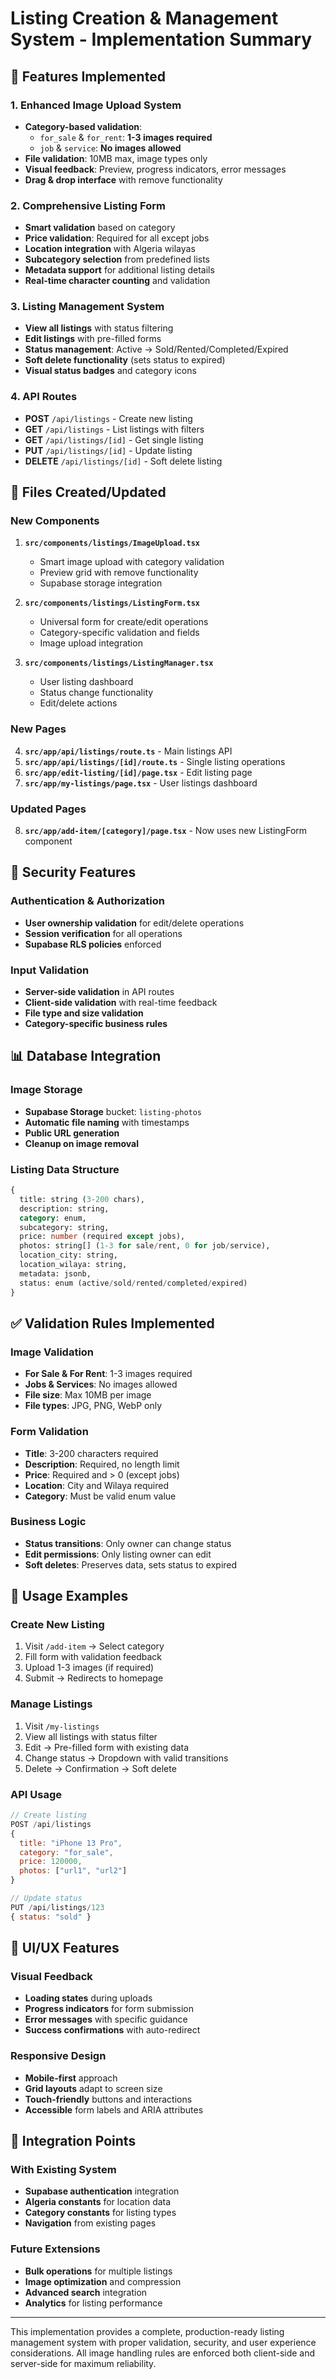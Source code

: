 # Listing Creation & Management System - Implementation Summary

## 🎯 **Features Implemented**

### **1. Enhanced Image Upload System**
- **Category-based validation**: 
  - `for_sale` & `for_rent`: **1-3 images required**
  - `job` & `service`: **No images allowed**
- **File validation**: 10MB max, image types only
- **Visual feedback**: Preview, progress indicators, error messages
- **Drag & drop interface** with remove functionality

### **2. Comprehensive Listing Form**
- **Smart validation** based on category
- **Price validation**: Required for all except jobs
- **Location integration** with Algeria wilayas
- **Subcategory selection** from predefined lists
- **Metadata support** for additional listing details
- **Real-time character counting** and validation

### **3. Listing Management System**
- **View all listings** with status filtering
- **Edit listings** with pre-filled forms
- **Status management**: Active → Sold/Rented/Completed/Expired
- **Soft delete functionality** (sets status to expired)
- **Visual status badges** and category icons

### **4. API Routes**
- **POST** `/api/listings` - Create new listing
- **GET** `/api/listings` - List listings with filters
- **GET** `/api/listings/[id]` - Get single listing
- **PUT** `/api/listings/[id]` - Update listing
- **DELETE** `/api/listings/[id]` - Soft delete listing

## 📁 **Files Created/Updated**

### **New Components**
1. **`src/components/listings/ImageUpload.tsx`**
   - Smart image upload with category validation
   - Preview grid with remove functionality
   - Supabase storage integration

2. **`src/components/listings/ListingForm.tsx`**
   - Universal form for create/edit operations
   - Category-specific validation and fields
   - Image upload integration

3. **`src/components/listings/ListingManager.tsx`**
   - User listing dashboard
   - Status change functionality
   - Edit/delete actions

### **New Pages**
4. **`src/app/api/listings/route.ts`** - Main listings API
5. **`src/app/api/listings/[id]/route.ts`** - Single listing operations
6. **`src/app/edit-listing/[id]/page.tsx`** - Edit listing page
7. **`src/app/my-listings/page.tsx`** - User listings dashboard

### **Updated Pages**
8. **`src/app/add-item/[category]/page.tsx`** - Now uses new ListingForm component

## 🔐 **Security Features**

### **Authentication & Authorization**
- **User ownership validation** for edit/delete operations
- **Session verification** for all operations
- **Supabase RLS policies** enforced

### **Input Validation**
- **Server-side validation** in API routes
- **Client-side validation** with real-time feedback
- **File type and size validation**
- **Category-specific business rules**

## 📊 **Database Integration**

### **Image Storage**
- **Supabase Storage** bucket: `listing-photos`
- **Automatic file naming** with timestamps
- **Public URL generation**
- **Cleanup on image removal**

### **Listing Data Structure**
```sql
{
  title: string (3-200 chars),
  description: string,
  category: enum,
  subcategory: string,
  price: number (required except jobs),
  photos: string[] (1-3 for sale/rent, 0 for job/service),
  location_city: string,
  location_wilaya: string,
  metadata: jsonb,
  status: enum (active/sold/rented/completed/expired)
}
```

## ✅ **Validation Rules Implemented**

### **Image Validation**
- **For Sale & For Rent**: 1-3 images required
- **Jobs & Services**: No images allowed
- **File size**: Max 10MB per image
- **File types**: JPG, PNG, WebP only

### **Form Validation**
- **Title**: 3-200 characters required
- **Description**: Required, no length limit
- **Price**: Required and > 0 (except jobs)
- **Location**: City and Wilaya required
- **Category**: Must be valid enum value

### **Business Logic**
- **Status transitions**: Only owner can change status
- **Edit permissions**: Only listing owner can edit
- **Soft deletes**: Preserves data, sets status to expired

## 🚀 **Usage Examples**

### **Create New Listing**
1. Visit `/add-item` → Select category
2. Fill form with validation feedback
3. Upload 1-3 images (if required)
4. Submit → Redirects to homepage

### **Manage Listings**
1. Visit `/my-listings`
2. View all listings with status filter
3. Edit → Pre-filled form with existing data
4. Change status → Dropdown with valid transitions
5. Delete → Confirmation → Soft delete

### **API Usage**
```javascript
// Create listing
POST /api/listings
{
  title: "iPhone 13 Pro",
  category: "for_sale",
  price: 120000,
  photos: ["url1", "url2"]
}

// Update status
PUT /api/listings/123
{ status: "sold" }
```

## 🎨 **UI/UX Features**

### **Visual Feedback**
- **Loading states** during uploads
- **Progress indicators** for form submission
- **Error messages** with specific guidance
- **Success confirmations** with auto-redirect

### **Responsive Design**
- **Mobile-first** approach
- **Grid layouts** adapt to screen size
- **Touch-friendly** buttons and interactions
- **Accessible** form labels and ARIA attributes

## 🔄 **Integration Points**

### **With Existing System**
- **Supabase authentication** integration
- **Algeria constants** for location data
- **Category constants** for listing types
- **Navigation** from existing pages

### **Future Extensions**
- **Bulk operations** for multiple listings
- **Image optimization** and compression
- **Advanced search** integration
- **Analytics** for listing performance

---

This implementation provides a complete, production-ready listing management system with proper validation, security, and user experience considerations. All image handling rules are enforced both client-side and server-side for maximum reliability.
